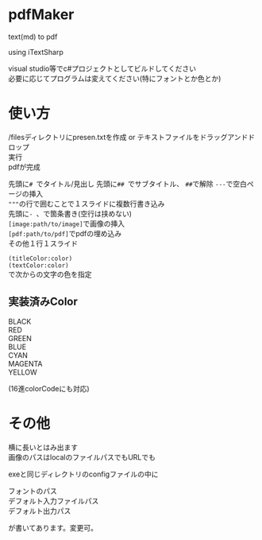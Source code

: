 # pdfMaker
text(md) to pdf  
  
using iTextSharp  
  
visual studio等でc#プロジェクトとしてビルドしてください  
必要に応じてプログラムは変えてください(特にフォントとか色とか)  
  
# 使い方
/filesディレクトリにpresen.txtを作成  or テキストファイルをドラッグアンドドロップ  
実行  
pdfが完成  
  
先頭に`# `でタイトル/見出し 
先頭に`## `でサブタイトル、
`##`で解除
`---`で空白ページの挿入  
`"""`の行で囲むことで１スライドに複数行書き込み  
先頭に`- `、で箇条書き(空行は挟めない)  
`[image:path/to/image]`で画像の挿入  
`[pdf:path/to/pdf]`でpdfの埋め込み  
その他１行１スライド  
  
`(titleColor:color)`  
`(textColor:color)`  
で次からの文字の色を指定  

## 実装済みColor
BLACK  
RED  
GREEN  
BLUE  
CYAN  
MAGENTA  
YELLOW  

(16進colorCodeにも対応)

# その他
横に長いとはみ出ます  
画像のパスはlocalのファイルパスでもURLでも  
  
exeと同じディレクトリのconfigファイルの中に  
  
フォントのパス  
デフォルト入力ファイルパス  
デフォルト出力パス  
  
が書いてあります。変更可。


